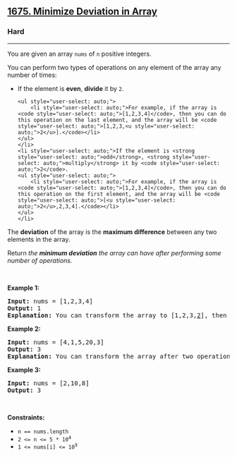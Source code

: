<h2><a href="https://leetcode.com/problems/minimize-deviation-in-array/">1675. Minimize Deviation in Array</a></h2><h3>Hard</h3><hr><div style="user-select: auto;"><p style="user-select: auto;">You are given an array <code style="user-select: auto;">nums</code> of <code style="user-select: auto;">n</code> positive integers.</p>

<p style="user-select: auto;">You can perform two types of operations on any element of the array any number of times:</p>

<ul style="user-select: auto;">
	<li style="user-select: auto;">If the element is <strong style="user-select: auto;">even</strong>, <strong style="user-select: auto;">divide</strong> it by <code style="user-select: auto;">2</code>.

	<ul style="user-select: auto;">
		<li style="user-select: auto;">For example, if the array is <code style="user-select: auto;">[1,2,3,4]</code>, then you can do this operation on the last element, and the array will be <code style="user-select: auto;">[1,2,3,<u style="user-select: auto;">2</u>].</code></li>
	</ul>
	</li>
	<li style="user-select: auto;">If the element is <strong style="user-select: auto;">odd</strong>, <strong style="user-select: auto;">multiply</strong> it by <code style="user-select: auto;">2</code>.
	<ul style="user-select: auto;">
		<li style="user-select: auto;">For example, if the array is <code style="user-select: auto;">[1,2,3,4]</code>, then you can do this operation on the first element, and the array will be <code style="user-select: auto;">[<u style="user-select: auto;">2</u>,2,3,4].</code></li>
	</ul>
	</li>
</ul>

<p style="user-select: auto;">The <strong style="user-select: auto;">deviation</strong> of the array is the <strong style="user-select: auto;">maximum difference</strong> between any two elements in the array.</p>

<p style="user-select: auto;">Return <em style="user-select: auto;">the <strong style="user-select: auto;">minimum deviation</strong> the array can have after performing some number of operations.</em></p>

<p style="user-select: auto;">&nbsp;</p>
<p style="user-select: auto;"><strong class="example" style="user-select: auto;">Example 1:</strong></p>

<pre style="user-select: auto;"><strong style="user-select: auto;">Input:</strong> nums = [1,2,3,4]
<strong style="user-select: auto;">Output:</strong> 1
<strong style="user-select: auto;">Explanation:</strong> You can transform the array to [1,2,3,<u style="user-select: auto;">2</u>], then to [<u style="user-select: auto;">2</u>,2,3,2], then the deviation will be 3 - 2 = 1.
</pre>

<p style="user-select: auto;"><strong class="example" style="user-select: auto;">Example 2:</strong></p>

<pre style="user-select: auto;"><strong style="user-select: auto;">Input:</strong> nums = [4,1,5,20,3]
<strong style="user-select: auto;">Output:</strong> 3
<strong style="user-select: auto;">Explanation:</strong> You can transform the array after two operations to [4,<u style="user-select: auto;">2</u>,5,<u style="user-select: auto;">5</u>,3], then the deviation will be 5 - 2 = 3.
</pre>

<p style="user-select: auto;"><strong class="example" style="user-select: auto;">Example 3:</strong></p>

<pre style="user-select: auto;"><strong style="user-select: auto;">Input:</strong> nums = [2,10,8]
<strong style="user-select: auto;">Output:</strong> 3
</pre>

<p style="user-select: auto;">&nbsp;</p>
<p style="user-select: auto;"><strong style="user-select: auto;">Constraints:</strong></p>

<ul style="user-select: auto;">
	<li style="user-select: auto;"><code style="user-select: auto;">n == nums.length</code></li>
	<li style="user-select: auto;"><code style="user-select: auto;">2 &lt;= n &lt;= 5 * 10<sup style="user-select: auto;"><span style="font-size: 10.8333px; user-select: auto;">4</span></sup></code></li>
	<li style="user-select: auto;"><code style="user-select: auto;">1 &lt;= nums[i] &lt;= 10<sup style="user-select: auto;">9</sup></code></li>
</ul>
</div>